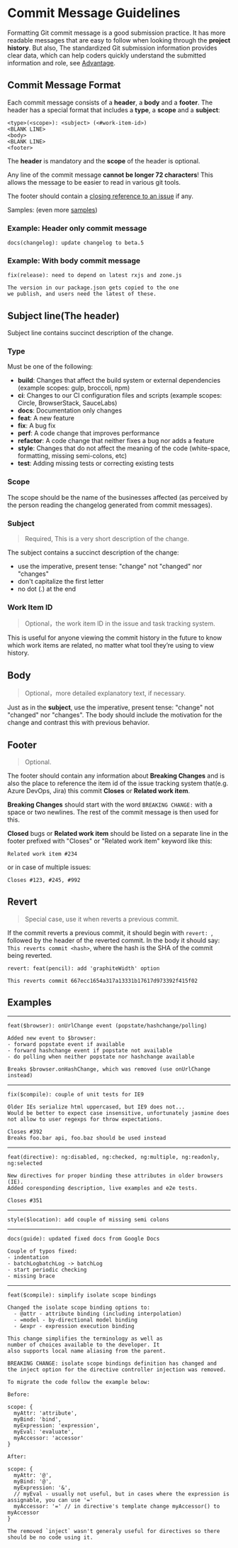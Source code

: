 # Commit Message Guidelines

Formatting Git commit message is a good submission practice. It has more readable messages that
are easy to follow when looking through the **project history**. But also, The standardized Git
submission information provides clear data, which can help coders quickly understand the submitted
information and role, see [Advantage](advantage.md).

## Commit Message Format

Each commit message consists of a **header**, a **body** and a **footer**. The header has a special
format that includes a **type**, a **scope** and a **subject**:

```wiki
<type>(<scope>): <subject> (<#work-item-id>)
<BLANK LINE>
<body>
<BLANK LINE>
<footer>
```

The **header** is mandatory and the **scope** of the header is optional.

Any line of the commit message **cannot be longer 72 characters**! This allows the message to be easier
to read in various git tools.

The footer should contain a [closing reference to an issue](https://help.github.com/articles/closing-issues-via-commit-messages/) if any.

Samples: (even more [samples](https://github.com/angular/angular/commits/master))

### Example: Header only commit message

```wiki
docs(changelog): update changelog to beta.5
```

### Example: With body commit message

```wiki
fix(release): need to depend on latest rxjs and zone.js

The version in our package.json gets copied to the one
we publish, and users need the latest of these.
```

## Subject line(The header)

Subject line contains succinct description of the change.

### Type

Must be one of the following:

- **build**: Changes that affect the build system or external dependencies (example scopes: gulp, broccoli, npm)
- **ci**: Changes to our CI configuration files and scripts (example scopes: Circle, BrowserStack, SauceLabs)
- **docs**: Documentation only changes
- **feat**: A new feature
- **fix**: A bug fix
- **perf**: A code change that improves performance
- **refactor**: A code change that neither fixes a bug nor adds a feature
- **style**: Changes that do not affect the meaning of the code (white-space, formatting, missing semi-colons, etc)
- **test**: Adding missing tests or correcting existing tests

### Scope

The scope should be the name of the businesses affected (as perceived by the person reading the changelog generated from commit messages).

### Subject

> Required, This is a very short description of the change.

The subject contains a succinct description of the change:

- use the imperative, present tense: "change" not "changed" nor "changes"
- don't capitalize the first letter
- no dot (.) at the end

### Work Item ID

> Optional，the work item ID in the issue and task tracking system.

This is useful for anyone viewing the commit history in the future to know which work items are related, no matter what tool they’re using to view history.

## Body

> Optional，more detailed explanatory text, if necessary.

Just as in the **subject**, use the imperative, present tense: "change" not "changed" nor "changes".
The body should include the motivation for the change and contrast this with previous behavior.

## Footer

> Optional.

The footer should contain any information about **Breaking Changes** and is also the place to
reference the item id of the issue tracking system that(e.g. Azure DevOps, Jira) this commit **Closes** or **Related work item**.

**Breaking Changes** should start with the word `BREAKING CHANGE:` with a space or two newlines. The rest of the commit message is then used for this.

**Closed** bugs or **Related work item** should be listed on a separate line in the footer prefixed with "Closes" or "Related work item" keyword like this:

```wiki
Related work item #234
```

or in case of multiple issues:

```wiki
Closes #123, #245, #992
```

## Revert

> Special case, use it when reverts a previous commit.

If the commit reverts a previous commit, it should begin with `revert: `, followed by the header of the reverted commit. In the body it should say: `This reverts commit <hash>`, where the hash is the SHA of the commit being reverted.

```wiki
revert: feat(pencil): add 'graphiteWidth' option

This reverts commit 667ecc1654a317a13331b17617d973392f415f02
```

## Examples

---

```wiki
feat($browser): onUrlChange event (popstate/hashchange/polling)

Added new event to $browser:
- forward popstate event if available
- forward hashchange event if popstate not available
- do polling when neither popstate nor hashchange available

Breaks $browser.onHashChange, which was removed (use onUrlChange instead)
```

---

```wiki
fix($compile): couple of unit tests for IE9

Older IEs serialize html uppercased, but IE9 does not...
Would be better to expect case insensitive, unfortunately jasmine does
not allow to user regexps for throw expectations.

Closes #392
Breaks foo.bar api, foo.baz should be used instead
```

---

```wiki
feat(directive): ng:disabled, ng:checked, ng:multiple, ng:readonly, ng:selected

New directives for proper binding these attributes in older browsers (IE).
Added coresponding description, live examples and e2e tests.

Closes #351
```

---

```wiki
style($location): add couple of missing semi colons
```

---

```wiki
docs(guide): updated fixed docs from Google Docs

Couple of typos fixed:
- indentation
- batchLogbatchLog -> batchLog
- start periodic checking
- missing brace
```

---

```wiki
feat($compile): simplify isolate scope bindings

Changed the isolate scope binding options to:
  - @attr - attribute binding (including interpolation)
  - =model - by-directional model binding
  - &expr - expression execution binding

This change simplifies the terminology as well as
number of choices available to the developer. It
also supports local name aliasing from the parent.

BREAKING CHANGE: isolate scope bindings definition has changed and
the inject option for the directive controller injection was removed.

To migrate the code follow the example below:

Before:

scope: {
  myAttr: 'attribute',
  myBind: 'bind',
  myExpression: 'expression',
  myEval: 'evaluate',
  myAccessor: 'accessor'
}

After:

scope: {
  myAttr: '@',
  myBind: '@',
  myExpression: '&',
  // myEval - usually not useful, but in cases where the expression is assignable, you can use '='
  myAccessor: '=' // in directive's template change myAccessor() to myAccessor
}

The removed `inject` wasn't generaly useful for directives so there should be no code using it.
```

